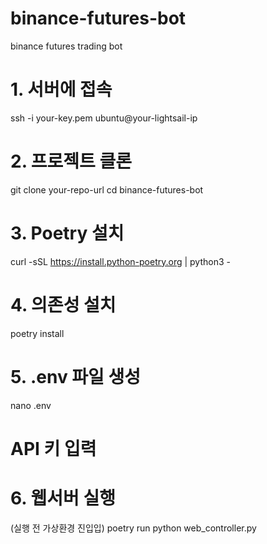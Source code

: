 # binance-futures-bot
binance futures trading bot

# 1. 서버에 접속
ssh -i your-key.pem ubuntu@your-lightsail-ip

# 2. 프로젝트 클론
git clone your-repo-url
cd binance-futures-bot

# 3. Poetry 설치
curl -sSL https://install.python-poetry.org | python3 -

# 4. 의존성 설치
poetry install

# 5. .env 파일 생성
nano .env
# API 키 입력

# 6. 웹서버 실행 
(실행 전 가상환경 진입입)
poetry run python web_controller.py